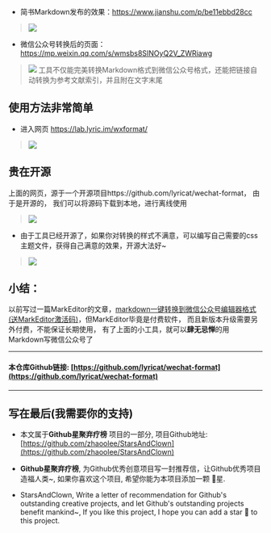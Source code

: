 - 简书Markdown发布的效果：https://www.jianshu.com/p/be11ebbd28cc
> ![](https://raw.githubusercontent.com/zhaoolee/StarsAndClown/master/images/4f61b24b583f42a494aa0f11df118131.png)

- 微信公众号转换后的页面：https://mp.weixin.qq.com/s/wmsbs8SINOyQ2V_ZWRiawg
> ![](https://raw.githubusercontent.com/zhaoolee/StarsAndClown/master/images/d187912ae8334fb6909e91821852789a.png)
> 工具不仅能完美转换Markdown格式到微信公众号格式，还能把链接自动转换为参考文献索引，并且附在文字末尾


## 使用方法非常简单
- 进入网页 https://lab.lyric.im/wxformat/
> ![](https://raw.githubusercontent.com/zhaoolee/StarsAndClown/master/images/fc0667aa1818416cbf52869fa8397be5.png)

## 贵在开源
上面的网页，源于一个开源项目https://github.com/lyricat/wechat-format， 由于是开源的， 我们可以将源码下载到本地，进行离线使用
> ![](https://raw.githubusercontent.com/zhaoolee/StarsAndClown/master/images/87dafd3f9e5140359bb0dd82e48822c9.png)
- 由于工具已经开源了，如果你对转换的样式不满意，可以编写自己需要的css主题文件，获得自己满意的效果，开源大法好~
> ![](https://raw.githubusercontent.com/zhaoolee/StarsAndClown/master/images/524d7d124de14e3abdec5c239da0d0f5.png)

## 小结：
以前写过一篇MarkEditor的文章，[markdown一键转换到微信公众号编辑器格式(送MarkEditor激活码)](https://www.jianshu.com/p/930f8f8c9f07)，但MarkEditor毕竟是付费软件， 而且新版本升级需要另外付费，不能保证长期使用， 有了上面的小工具，就可以**肆无忌惮**的用Markdown写微信公众号了


---

#### 本仓库Github链接: [https://github.com/lyricat/wechat-format](https://github.com/lyricat/wechat-format)

---

## 写在最后(我需要你的支持)
- 本文属于**Github星聚弃疗榜** 项目的一部分, 项目Github地址: [https://github.com/zhaoolee/StarsAndClown](https://github.com/zhaoolee/StarsAndClown)

- **Github星聚弃疗榜**, 为Github优秀创意项目写一封推荐信，让Github优秀项目造福人类~, 如果你喜欢这个项目, 希望你能为本项目添加一颗 🌟星.

- StarsAndClown, Write a letter of recommendation for Github's outstanding creative projects, and let Github's outstanding projects benefit mankind~, If you like this project, I hope you can add a star 🌟 to this project.






